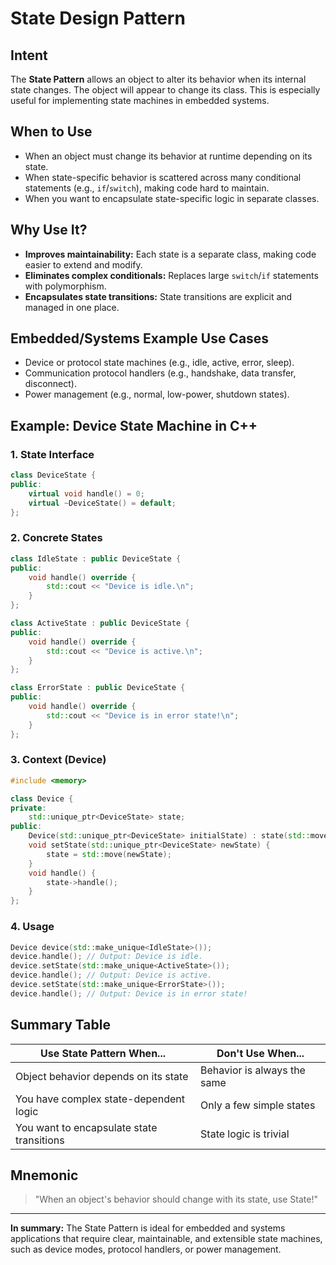 # State Design Pattern

## Intent
The **State Pattern** allows an object to alter its behavior when its internal state changes. The object will appear to change its class. This is especially useful for implementing state machines in embedded systems.

## When to Use
- When an object must change its behavior at runtime depending on its state.
- When state-specific behavior is scattered across many conditional statements (e.g., `if`/`switch`), making code hard to maintain.
- When you want to encapsulate state-specific logic in separate classes.

## Why Use It?
- **Improves maintainability:** Each state is a separate class, making code easier to extend and modify.
- **Eliminates complex conditionals:** Replaces large `switch`/`if` statements with polymorphism.
- **Encapsulates state transitions:** State transitions are explicit and managed in one place.

## Embedded/Systems Example Use Cases
- Device or protocol state machines (e.g., idle, active, error, sleep).
- Communication protocol handlers (e.g., handshake, data transfer, disconnect).
- Power management (e.g., normal, low-power, shutdown states).

## Example: Device State Machine in C++

### 1. State Interface
```cpp
class DeviceState {
public:
    virtual void handle() = 0;
    virtual ~DeviceState() = default;
};
```

### 2. Concrete States
```cpp
class IdleState : public DeviceState {
public:
    void handle() override {
        std::cout << "Device is idle.\n";
    }
};

class ActiveState : public DeviceState {
public:
    void handle() override {
        std::cout << "Device is active.\n";
    }
};

class ErrorState : public DeviceState {
public:
    void handle() override {
        std::cout << "Device is in error state!\n";
    }
};
```

### 3. Context (Device)
```cpp
#include <memory>

class Device {
private:
    std::unique_ptr<DeviceState> state;
public:
    Device(std::unique_ptr<DeviceState> initialState) : state(std::move(initialState)) {}
    void setState(std::unique_ptr<DeviceState> newState) {
        state = std::move(newState);
    }
    void handle() {
        state->handle();
    }
};
```

### 4. Usage
```cpp
Device device(std::make_unique<IdleState>());
device.handle(); // Output: Device is idle.
device.setState(std::make_unique<ActiveState>());
device.handle(); // Output: Device is active.
device.setState(std::make_unique<ErrorState>());
device.handle(); // Output: Device is in error state!
```

## Summary Table
| Use State Pattern When...                   | Don't Use When...                        |
|---------------------------------------------|------------------------------------------|
| Object behavior depends on its state        | Behavior is always the same              |
| You have complex state-dependent logic      | Only a few simple states                 |
| You want to encapsulate state transitions   | State logic is trivial                   |

## Mnemonic
> "When an object's behavior should change with its state, use State!"

---

**In summary:**
The State Pattern is ideal for embedded and systems applications that require clear, maintainable, and extensible state machines, such as device modes, protocol handlers, or power management. 